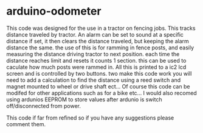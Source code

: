 # arduino-odometer
This code was designed for the use in a tractor on fencing jobs. 
This tracks distance traveled by tractor. An alarm can be set to sound 
at a specific distance if set, it then clears the distance traveled, but 
keeping the alarm distance the same. the use of this is for ramming in 
fence posts, and easily measuring the distance driving tractor to next
position. each time the distance reaches limit and resets it counts 1 
section. this can be used to caculate how much posts were rammed in. 
All this is printed to a ic2 lcd screen and is controlled by two buttons.
two make this code work you will need to add a calculation to find the distance
using a reed switch and magnet mounted to wheel or drive shaft ect...
Of course this code can be modifed for other applications such as for a 
bike etc... I would also recomed using ardunios EEPROM to store values
after ardunio is switch off/disconnected from power.

This code if far from refined so if you have any suggestions please comment them. 
